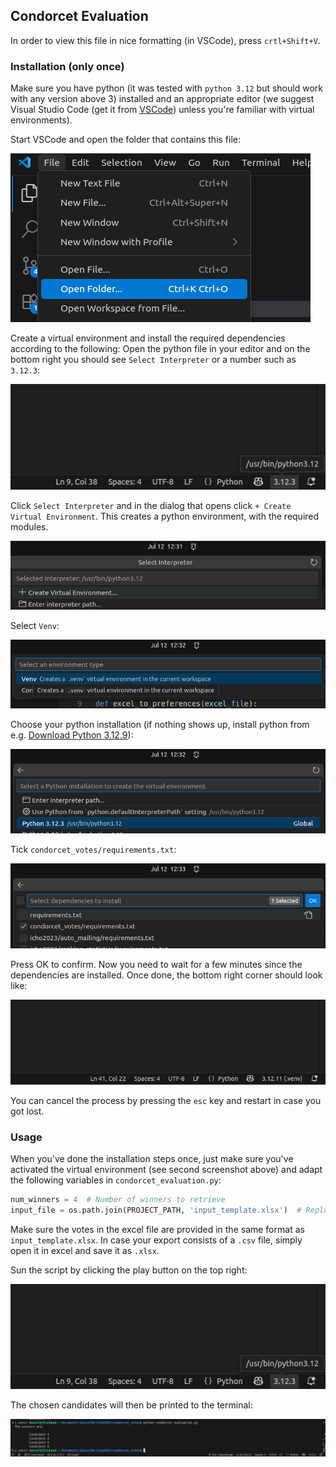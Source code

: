 ## Condorcet Evaluation

In order to view this file in nice formatting (in VSCode), press `crtl+Shift+V`.

### Installation (only once)

Make sure you have python (it was tested with `python 3.12` but should work with any version above 3) installed and an appropriate editor (we suggest Visual Studio Code (get it from [VSCode](https://code.visualstudio.com/download)) unless you're familiar with virtual environments).

Start VSCode and open the folder that contains this file:

![Image showing how to open a folder in code](docs_imgs/open_folder_vscode.png)

Create a virtual environment and install the required dependencies according to the following: Open the python file in your editor and on the bottom right you should see `Select Interpreter` or a number such as `3.12.3`:

![Select interpreter](docs_imgs/image.png)

Click `Select Interpreter` and in the dialog that opens click `+ Create Virtual Environment`. This creates a python environment, with the required modules.

![Create venv](docs_imgs/image-1.png)

Select `Venv`:

![Select venv](docs_imgs/image-2.png)

Choose your python installation (if nothing shows up, install python from e.g. [Download Python 3.12.9](https://www.python.org/downloads/release/python-3129/)):

![Python installation choose](docs_imgs/image-3.png)

Tick `condorcet_votes/requirements.txt`:

![Requirements image](docs_imgs/image-4.png)

Press OK to confirm. Now you need to wait for a few minutes since the dependencies are installed. Once done, the bottom right corner should look like:

![Venv image](docs_imgs/image-5.png)

You can cancel the process by pressing the `esc` key and restart in case you got lost.

### Usage

When you've done the installation steps once, just make sure you've activated the virtual environment (see second screenshot above) and adapt the following variables in `condorcet_evaluation.py`:

```python
num_winners = 4  # Number of winners to retrieve
input_file = os.path.join(PROJECT_PATH, 'input_template.xlsx')  # Replace with the actual file name
```

Make sure the votes in the excel file are provided in the same format as `input_template.xlsx`. In case your export consists of a `.csv` file, simply open it in excel and save it as `.xlsx`.

Sun the script by clicking the play button on the top right:

![Play image](docs_imgs/image.png)

The chosen candidates will then be printed to the terminal:

![Example usage](docs_imgs/image-7.png)